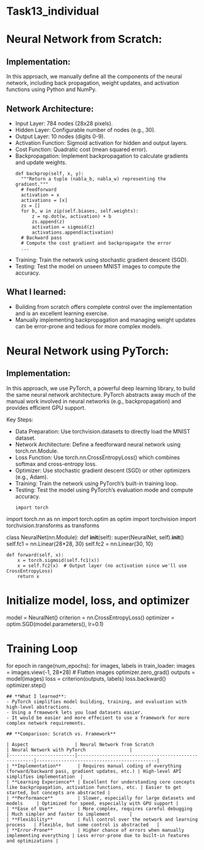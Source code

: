 # Task13_individual

# **Neural Network from Scratch:**
## Implementation:
In this approach, we manually define all the components of the neural network, including back propagation, weight updates, and activation functions using Python and NumPy.


## Network Architecture:
- Input Layer: 784 nodes (28x28 pixels).
- Hidden Layer: Configurable number of nodes (e.g., 30).
- Output Layer: 10 nodes (digits 0-9).
- Activation Function: Sigmoid activation for hidden and output layers.
- Cost Function: Quadratic cost (mean squared error).
- Backpropagation: Implement backpropagation to calculate gradients and update weights.
  ```
  def backprop(self, x, y):
    """Return a tuple (nabla_b, nabla_w) representing the gradient."""
    # Feedforward
    activation = x
    activations = [x]
    zs = []
    for b, w in zip(self.biases, self.weights):
        z = np.dot(w, activation) + b
        zs.append(z)
        activation = sigmoid(z)
        activations.append(activation)
    # Backward pass
    # Compute the cost gradient and backpropagate the error
    ...
   ```
- Training: Train the network using stochastic gradient descent (SGD).
- Testing: Test the model on unseen MNIST images to compute the accuracy.
## **What I learned:**
-  Building from scratch offers complete control over the implementation and is an excellent learning exercise.
-  Manually implementing backpropagation and managing weight updates can be error-prone and tedious for more complex models.
  
  # **Neural Network using PyTorch:**
  
## Implementation:
In this approach, we use PyTorch, a powerful deep learning library, to build the same neural network architecture. PyTorch abstracts away much of the manual work involved in neural networks (e.g., backpropagation) and provides efficient GPU support.

Key Steps:
- Data Preparation: Use torchvision.datasets to directly load the MNIST dataset.
- Network Architecture: Define a feedforward neural network using torch.nn.Module.
- Loss Function: Use torch.nn.CrossEntropyLoss() which combines softmax and cross-entropy loss.
- Optimizer: Use stochastic gradient descent (SGD) or other optimizers (e.g., Adam).
- Training: Train the network using PyTorch’s built-in training loop.
- Testing: Test the model using PyTorch’s evaluation mode and compute accuracy.
  ```
  import torch
import torch.nn as nn
import torch.optim as optim
import torchvision
import torchvision.transforms as transforms

class NeuralNet(nn.Module):
    def __init__(self):
        super(NeuralNet, self).__init__()
        self.fc1 = nn.Linear(28*28, 30)
        self.fc2 = nn.Linear(30, 10)

    def forward(self, x):
        x = torch.sigmoid(self.fc1(x))
        x = self.fc2(x)  # Output layer (no activation since we'll use CrossEntropyLoss)
        return x

# Initialize model, loss, and optimizer
model = NeuralNet()
criterion = nn.CrossEntropyLoss()
optimizer = optim.SGD(model.parameters(), lr=0.1)

# Training Loop
for epoch in range(num_epochs):
    for images, labels in train_loader:
        images = images.view(-1, 28*28)  # Flatten images
        optimizer.zero_grad()
        outputs = model(images)
        loss = criterion(outputs, labels)
        loss.backward()
        optimizer.step()

  ```
## **What I learned**:
- PyTorch simplifies model building, training, and evaluation with high-level abstractions.
- Using a frmaework lets you load datasets easier.
- It would be easier and more effecient to use a framework for more complex network requirements.

## **Comparison: Scratch vs. Framework**

| Aspect                 | Neural Network from Scratch                          | Neural Network with PyTorch                |
|------------------------|------------------------------------------------------|--------------------------------------------|
| **Implementation**      | Requires manual coding of everything (forward/backward pass, gradient updates, etc.) | High-level API simplifies implementation  |
| **Learning Experience** | Excellent for understanding core concepts like backpropagation, activation functions, etc. | Easier to get started, but concepts are abstracted |
| **Performance**         | Slower, especially for large datasets and models     | Optimized for speed, especially with GPU support |
| **Ease of Use**         | More complex, requires careful debugging             | Much simpler and faster to implement       |
| **Flexibility**         | Full control over the network and learning process   | Flexible, but some control is abstracted   |
| **Error-Prone**         | Higher chance of errors when manually implementing everything | Less error-prone due to built-in features and optimizations |


